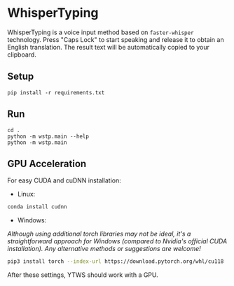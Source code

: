 # WhisperTyping

WhisperTyping is a voice input method based on `faster-whisper` technology. Press "Caps Lock" to start speaking and release it to obtain an English translation.
The result text will be automatically copied to your clipboard.

## Setup
```
pip install -r requirements.txt
```

## Run
```
cd .
python -m wstp.main --help
python -m wstp.main
```

## GPU Acceleration

For easy CUDA and cuDNN installation:
- Linux:
```bash
conda install cudnn
```

- Windows:

_Although using additional torch libraries may not be ideal, it's a straightforward approach for Windows (compared to Nvidia's official CUDA installation). Any alternative methods or suggestions are welcome!_
```bash
pip3 install torch --index-url https://download.pytorch.org/whl/cu118
```

After these settings, YTWS should work with a GPU.